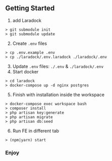 ## Getting Started

1. add Laradock
```
> git submodule init
> git submodule update
```

2. Create `.env` files
```
> cp .env.example .env
> cp ./laradock/.env.laradock ./laradock/.env
```

3. Update `.env` files: `./.env` & `./laradock/.env`
4. Start docker
```
> cd laradock
> docker-compose up -d nginx postgres
```

5. Finish with installation inside the workspace
```
> docker-compose exec workspace bash
> composer install
> php artisan key:generate
> php artisan migrate
> php artisan db:seed
```
6. Run FE in different tab
```
> (npm|yarn) start
```

### Enjoy
